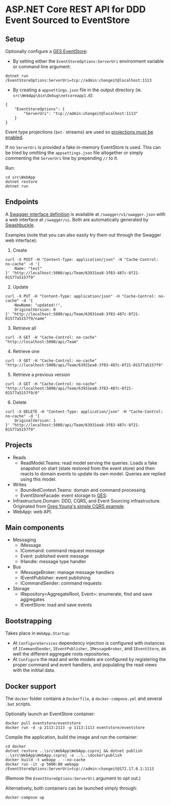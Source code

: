 # ASP.NET Core REST API for DDD Event Sourced to EventStore

Setup
-----

Optionally configure a [GES EventStore](https://geteventstore.com):

* By setting either the `EventStoreOptions:ServerUri` environment variable or command line argument:

```
dotnet run /EventStoreOptions:ServerUri=tcp://admin:changeit@localhost:1113
```

* By creating a `appsettings.json` file in the output directory (ie. `src\WebApp\bin\Debug\netcoreapp1.0`):

```
{
	"EventStoreOptions": {
		"ServerUri": "tcp://admin:changeit@localhost:1113"
	}
}
```

Event type projections (`$et-` streams) are used so [projections must be enabled](http://docs.geteventstore.com/introduction/latest/setup_projections/).

If no `ServerUri` is provided a fake in-memory EventStore is used. This can be tried by omitting the `appsettings.json` file altogether or simply commenting the `ServerUri` line by prepending `//` to it.

Run:

```
cd src\WebApp
dotnet restore
dotnet run
```

Endpoints
---------

A [Swagger interface definition](http://swagger.io/) is available at `/swagger/v1/swagger.json` with a web interface at `/swagger/ui`. Both are automatically generated by [Swashbuckle](https://github.com/domaindrivendev/Swashbuckle).

Examples (note that you can also easily try them out through the Swagger web interface):

1. Create

  ```
  curl -X POST -H "Content-Type: application/json" -H "Cache-Control: no-cache" -d '{
	  Name: "test"
  }' "http://localhost:5000/api/Team/63931ea8-3f83-487c-8f21-01577a5157f9"
  ```

2. Update 

  ```
  curl -X PUT -H "Content-Type: application/json" -H "Cache-Control: no-cache" -d '{
	  NewName: "updated!!",
	  OriginalVersion: 0
  }' "http://localhost:5000/api/Team/63931ea8-3f83-487c-8f21-01577a5157f9/name"
  ```

3. Retrieve all

  ```
  curl -X GET -H "Cache-Control: no-cache" "http://localhost:5000/api/Team"
  ```
  
4. Retrieve one

  ```
  curl -X GET -H "Cache-Control: no-cache" "http://localhost:5000/api/Team/63931ea8-3f83-487c-8f21-01577a5157f9"
  ```
  
5. Retrieve a previous version

  ```
  curl -X GET -H "Cache-Control: no-cache" "http://localhost:5000/api/Team/63931ea8-3f83-487c-8f21-01577a5157f9/0"
  ```

6. Delete

  ```  
  curl -X DELETE -H "Content-Type: application/json" -H "Cache-Control: no-cache" -d '{
	  OriginalVersion: 1
  }' "http://localhost:5000/api/Team/63931ea8-3f83-487c-8f21-01577a5157f9"  
  ```
  
Projects
--------

* Reads
   * ReadModel.Teams: read model serving the queries. Loads a fake snapshot on start (state restored from the event store) and then reacts to domain events to update its own model. Queries are replied using this model.
* Writes
   * BoundedContext.Teams: domain and command processing.
   * EventStoreFacade: event storage to [GES](https://geteventstore.com):
* Infrastructure.Domain: DDD, CQRS, and Event Sourcing infrastructure. Originated from [Greg Young's simple CQRS example](https://github.com/gregoryyoung/m-r).
* WebApp: web API.

Main components
---------------

* Messaging
	* IMessage
	* ICommand: command request message
	* Event: published event message
	* IHandle<IMessage>: message type handler
* Bus
	* IMessageBroker: manage message handlers
	* IEventPublisher: event publishing
	* ICommandSender: command requests
* Storage
	* IRepository<AggregateRoot, Event>: enumerate, find and save aggregates
	* IEventStore: load and save events
	
Bootstrapping
-------------

Takes place in `WebApp.Startup`:

* At `ConfigureServices` dependency injection is configured with instances of `ICommandSender`, `IEventPublisher`, `IMessageBroker`, and `IEventStore`, as well the different aggregate roots repositories.
* At `Configure` the read and write models are configured by registering the proper command and event handlers, and populating the read views with the initital data.

Docker support
--------------

The `docker` folder contains a `Dockerfile`, a `docker-compose.yml` and several `.bat` scripts.

Optionally launch an EventStore container:

```
docker pull eventstore/eventstore
docker run -d -p 2113:2113 -p 1113:1113 eventstore/eventstore
```

Compile the application, build the image and run the container:

```
cd docker
dotnet restore ..\src\WebApp\WebApp.csproj && dotnet publish ..\src\WebApp\WebApp.csproj -o ..\..\docker\publish
docker build -t webapp . --no-cache
docker run -it -p 5000:80 webapp /EventStoreOptions:ServerUri=tcp://admin:changeit@172.17.0.1:1113
```
(Remove the `EventStoreOptions:ServerUri` argument to opt out.)

Alternatively, both containers can be launched simply through:

```
docker-compose up
```
